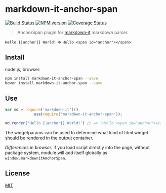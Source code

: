 # markdown-it-anchor-span

[![Build Status](https://img.shields.io/travis/malt03/markdown-it-anchor-span/master.svg?style=flat)](https://travis-ci.org/jay-hodgson/markdown-it-br)
[![NPM version](https://img.shields.io/npm/v/markdown-it-anchor-span.svg?style=flat)](https://www.npmjs.org/package/markdown-it-br)
[![Coverage Status](https://coveralls.io/repos/github/malt03/markdown-it-anchor-span/badge.svg?branch=master)](https://coveralls.io/github/malt03/markdown-it-anchor-span?branch=master)

> AnchorSpan plugin for [markdown-it](https://github.com/markdown-it/markdown-it) markdown parser.

`Hello {|anchor|} World!` => `Hello <span id="anchor"></span>`


## Install

node.js, browser:

```bash
npm install markdown-it-anchor-span --save
bower install markdown-it-anchor-span --save
```

## Use

```js
var md = require('markdown-it')()
            .use(require('markdown-it-anchor-span'));

md.render('Hello {|anchor|} World!') // => 'Hello <span id="anchor"></span>'

```

The widgetparams can be used to determine what kind of html widget should be rendered in the output container.

_Differences in browser._ If you load script directly into the page, without
package system, module will add itself globally as `window.markdownitAnchorSpan`.


## License
[MIT](https://github.com/malt03/markdown-it-anchor-span/blob/master/LICENSE)
